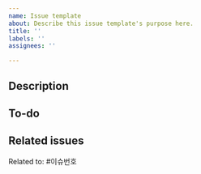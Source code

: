 ```yaml
---
name: Issue template
about: Describe this issue template's purpose here.
title: ''
labels: ''
assignees: ''

---
```


## Description
<!-- 추가할 기능에 대해 설명해주세요 -->

## To-do
<!-- 이 기능이 구현되기 위한 구체적인 요구 사항을 작성해주세요 (체크박스 : - [ ]) -->

## Related issues
<!-- 이 이슈와 연관된 다른 이슈가 있다면 링크해주세요 -->
Related to: #이슈번호
